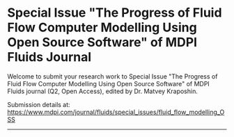 ﻿Special Issue "The Progress of Fluid Flow Computer Modelling Using Open Source Software" of MDPI Fluids Journal
=================
Welcome to submit your research work to Special Issue "The Progress of Fluid Flow Computer Modelling Using Open Source Software" of MDPI Fluids journal (Q2, Open Access), edited by Dr. Matvey Kraposhin.

Submission details at: https://www.mdpi.com/journal/fluids/special_issues/fluid_flow_modelling_OSS


______________________________________________